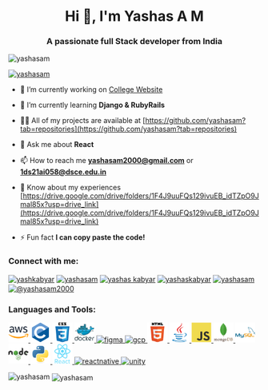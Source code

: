 <h1 align="center">Hi 👋, I'm Yashas A M</h1>
<h3 align="center">A passionate full Stack developer from India</h3>

<p align="left"> <img src="https://komarev.com/ghpvc/?username=yashasam&label=Profile%20views&color=0e75b6&style=flat" alt="yashasam" /> </p>

<p align="left"> <a href="https://github.com/ryo-ma/github-profile-trophy"><img src="https://github-profile-trophy.vercel.app/?username=yashasam" alt="yashasam" /></a> </p>

- 🔭 I’m currently working on [College Website](https://github.com/yashasam/college_Website.git)

- 🌱 I’m currently learning **Django & RubyRails**

- 👨‍💻 All of my projects are available at [https://github.com/yashasam?tab=repositories](https://github.com/yashasam?tab=repositories)

- 💬 Ask me about **React**

- 📫 How to reach me **yashasam2000@gmail.com** or **1ds21ai058@dsce.edu.in**

- 📄 Know about my experiences [https://drive.google.com/drive/folders/1F4J9uuFQs129ivuEB_idTZpO9Jmal85x?usp=drive_link](https://drive.google.com/drive/folders/1F4J9uuFQs129ivuEB_idTZpO9Jmal85x?usp=drive_link)

- ⚡ Fun fact **I can copy paste the code!**

<h3 align="left">Connect with me:</h3>
<p align="left">
<a href="https://twitter.com/yashkabyar" target="blank"><img align="center" src="https://raw.githubusercontent.com/rahuldkjain/github-profile-readme-generator/master/src/images/icons/Social/twitter.svg" alt="yashkabyar" height="30" width="40" /></a>
<a href="https://linkedin.com/in/yashasam" target="blank"><img align="center" src="https://raw.githubusercontent.com/rahuldkjain/github-profile-readme-generator/master/src/images/icons/Social/linked-in-alt.svg" alt="yashasam" height="30" width="40" /></a>
<a href="https://fb.com/yashas kabyar" target="blank"><img align="center" src="https://raw.githubusercontent.com/rahuldkjain/github-profile-readme-generator/master/src/images/icons/Social/facebook.svg" alt="yashas kabyar" height="30" width="40" /></a>
<a href="https://instagram.com/yashaskabyar" target="blank"><img align="center" src="https://raw.githubusercontent.com/rahuldkjain/github-profile-readme-generator/master/src/images/icons/Social/instagram.svg" alt="yashaskabyar" height="30" width="40" /></a>
<a href="https://www.codechef.com/users/yashasam" target="blank"><img align="center" src="https://cdn.jsdelivr.net/npm/simple-icons@3.1.0/icons/codechef.svg" alt="yashasam" height="30" width="40" /></a>
<a href="https://www.hackerearth.com/@yashasam2000" target="blank"><img align="center" src="https://raw.githubusercontent.com/rahuldkjain/github-profile-readme-generator/master/src/images/icons/Social/hackerearth.svg" alt="@yashasam2000" height="30" width="40" /></a>
</p>

<h3 align="left">Languages and Tools:</h3>
<p align="left"> <a href="https://aws.amazon.com" target="_blank" rel="noreferrer"> <img src="https://raw.githubusercontent.com/devicons/devicon/master/icons/amazonwebservices/amazonwebservices-original-wordmark.svg" alt="aws" width="40" height="40"/> </a> <a href="https://www.cprogramming.com/" target="_blank" rel="noreferrer"> <img src="https://raw.githubusercontent.com/devicons/devicon/master/icons/c/c-original.svg" alt="c" width="40" height="40"/> </a> <a href="https://www.w3schools.com/css/" target="_blank" rel="noreferrer"> <img src="https://raw.githubusercontent.com/devicons/devicon/master/icons/css3/css3-original-wordmark.svg" alt="css3" width="40" height="40"/> </a> <a href="https://www.docker.com/" target="_blank" rel="noreferrer"> <img src="https://raw.githubusercontent.com/devicons/devicon/master/icons/docker/docker-original-wordmark.svg" alt="docker" width="40" height="40"/> </a> <a href="https://www.figma.com/" target="_blank" rel="noreferrer"> <img src="https://www.vectorlogo.zone/logos/figma/figma-icon.svg" alt="figma" width="40" height="40"/> </a> <a href="https://cloud.google.com" target="_blank" rel="noreferrer"> <img src="https://www.vectorlogo.zone/logos/google_cloud/google_cloud-icon.svg" alt="gcp" width="40" height="40"/> </a> <a href="https://www.w3.org/html/" target="_blank" rel="noreferrer"> <img src="https://raw.githubusercontent.com/devicons/devicon/master/icons/html5/html5-original-wordmark.svg" alt="html5" width="40" height="40"/> </a> <a href="https://www.java.com" target="_blank" rel="noreferrer"> <img src="https://raw.githubusercontent.com/devicons/devicon/master/icons/java/java-original.svg" alt="java" width="40" height="40"/> </a> <a href="https://developer.mozilla.org/en-US/docs/Web/JavaScript" target="_blank" rel="noreferrer"> <img src="https://raw.githubusercontent.com/devicons/devicon/master/icons/javascript/javascript-original.svg" alt="javascript" width="40" height="40"/> </a> <a href="https://www.mongodb.com/" target="_blank" rel="noreferrer"> <img src="https://raw.githubusercontent.com/devicons/devicon/master/icons/mongodb/mongodb-original-wordmark.svg" alt="mongodb" width="40" height="40"/> </a> <a href="https://www.mysql.com/" target="_blank" rel="noreferrer"> <img src="https://raw.githubusercontent.com/devicons/devicon/master/icons/mysql/mysql-original-wordmark.svg" alt="mysql" width="40" height="40"/> </a> <a href="https://nodejs.org" target="_blank" rel="noreferrer"> <img src="https://raw.githubusercontent.com/devicons/devicon/master/icons/nodejs/nodejs-original-wordmark.svg" alt="nodejs" width="40" height="40"/> </a> <a href="https://www.python.org" target="_blank" rel="noreferrer"> <img src="https://raw.githubusercontent.com/devicons/devicon/master/icons/python/python-original.svg" alt="python" width="40" height="40"/> </a> <a href="https://reactjs.org/" target="_blank" rel="noreferrer"> <img src="https://raw.githubusercontent.com/devicons/devicon/master/icons/react/react-original-wordmark.svg" alt="react" width="40" height="40"/> </a> <a href="https://reactnative.dev/" target="_blank" rel="noreferrer"> <img src="https://reactnative.dev/img/header_logo.svg" alt="reactnative" width="40" height="40"/> </a> <a href="https://unity.com/" target="_blank" rel="noreferrer"> <img src="https://www.vectorlogo.zone/logos/unity3d/unity3d-icon.svg" alt="unity" width="40" height="40"/> </a> </p>

<p><img align="left" src="https://github-readme-stats.vercel.app/api/top-langs?username=yashasam&show_icons=true&locale=en&layout=compact" alt="yashasam" /></p>

<p>&nbsp;<img align="center" src="https://github-readme-stats.vercel.app/api?username=yashasam&show_icons=true&locale=en" alt="yashasam" /></p>
